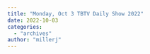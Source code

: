 ```yaml
---
title: "Monday, Oct 3 TBTV Daily Show 2022"
date: 2022-10-03
categories: 
  - "archives"
author: "millerj"
---
```



